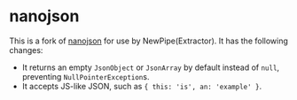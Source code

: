 # nanojson

This is a fork of [nanojson](https://github.com/mmastrac/nanojson) for use by NewPipe(Extractor). It has the following changes:

- It returns an empty `JsonObject` or `JsonArray` by default instead of `null`, preventing `NullPointerException`s.
- It accepts JS-like JSON, such as `{ this: 'is', an: 'example' }`.